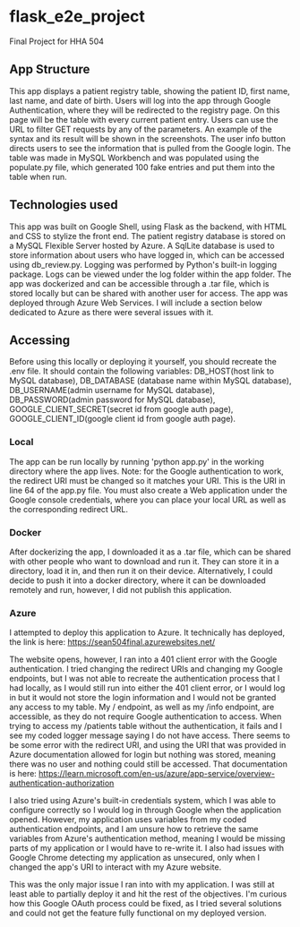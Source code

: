 # flask_e2e_project
Final Project for HHA 504

## App Structure

This app displays a patient registry table, showing the patient ID, first name, last name, and date of birth. Users will log into the app through Google Authentication, where they will be redirected to the registry page. On this page will be the table with every current patient entry. Users can use the URL to filter GET requests by any of the parameters. An example of the syntax and its result will be shown in the screenshots. The user info button directs users to see the information that is pulled from the Google login. The table was made in MySQL Workbench and was populated using the populate.py file, which generated 100 fake entries and put them into the table when run.

## Technologies used

This app was built on Google Shell, using Flask as the backend, with HTML and CSS to stylize the front end. The patient registry database is stored on a MySQL Flexible Server hosted by Azure. A SqlLite database is used to store information about users who have logged in, which can be accessed using db_review.py. Logging was performed by Python's built-in logging package. Logs can be viewed under the log folder within the app folder. The app was dockerized and can be accessible through a .tar file, which is stored locally but can be shared with another user for access. The app was deployed through Azure Web Services. I will include a section below dedicated to Azure as there were several issues with it.

## Accessing

Before using this locally or deploying it yourself, you should recreate the .env file. It should contain the following variables: DB_HOST(host link to MySQL database), DB_DATABASE (database name within MySQL database), DB_USERNAME(admin username for MySQL database), DB_PASSWORD(admin password for MySQL database), GOOGLE_CLIENT_SECRET(secret id from google auth page), GOOGLE_CLIENT_ID(google client id from google auth page).

### Local

The app can be run locally by running 'python app.py' in the working directory where the app lives. Note: for the Google authentication to work, the redirect URI must be changed so it matches your URI. This is the URI in line 64 of the app.py file. You must also create a Web application under the Google console credentials, where you can place your local URL as well as the corresponding redirect URL. 

### Docker

After dockerizing the app, I downloaded it as a .tar file, which can be shared with other people who want to download and run it. They can store it in a directory, load it in, and then run it on their device. Alternatively, I could decide to push it into a docker directory, where it can be downloaded remotely and run, however, I did not publish this application.

### Azure

I attempted to deploy this application to Azure. It technically has deployed, the link is here: https://sean504final.azurewebsites.net/

The website opens, however, I ran into a 401 client error with the Google authentication. I tried changing the redirect URIs and changing my Google endpoints, but I was not able to recreate the authentication process that I had locally, as I would still run into either the 401 client error, or I would log in but it would not store the login information and I would not be granted any access to my table. My / endpoint, as well as my /info endpoint, are accessible, as they do not require Google authentication to access. When trying to access my /patients table without the authentication, it fails and I see my coded logger message saying I do not have access. There seems to be some error with the redirect URI, and using the URI that was provided in Azure documentation allowed for login but nothing was stored, meaning there was no user and nothing could still be accessed. That documentation is here: https://learn.microsoft.com/en-us/azure/app-service/overview-authentication-authorization

I also tried using Azure's built-in credentials system, which I was able to configure correctly so I would log in through Google when the application opened. However, my application uses variables from my coded authentication endpoints, and I am unsure how to retrieve the same variables from Azure's authentication method, meaning I would be missing parts of my application or I would have to re-write it. I also had issues with Google Chrome detecting my application as unsecured, only when I changed the app's URI to interact with my Azure website. 

This was the only major issue I ran into with my application. I was still at least able to partially deploy it and hit the rest of the objectives. I'm curious how this Google OAuth process could be fixed, as I tried several solutions and could not get the feature fully functional on my deployed version.



